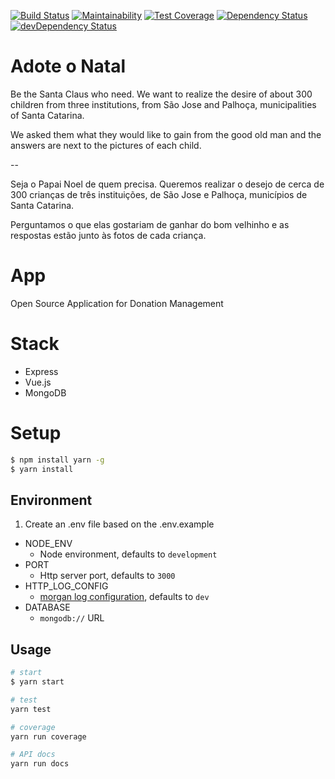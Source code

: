 [![Build Status](https://travis-ci.org/adoteonatal/adoteonatal.svg?branch=master)](https://travis-ci.org/adoteonatal/adoteonatal)
[![Maintainability](https://api.codeclimate.com/v1/badges/5e389b4b523e866df4e6/maintainability)](https://codeclimate.com/github/adoteonatal/adoteonatal/maintainability)
[![Test Coverage](https://api.codeclimate.com/v1/badges/5e389b4b523e866df4e6/test_coverage)](https://codeclimate.com/github/adoteonatal/adoteonatal/test_coverage)
[![Dependency Status](https://david-dm.org/adoteonatal/adoteonatal/status.svg)](https://david-dm.org/adoteonatal/adoteonatal#info=dependencies)
[![devDependency Status](https://david-dm.org/adoteonatal/adoteonatal/dev-status.svg)](https://david-dm.org/adoteonatal/adoteonatal#info=devDependencies)

# Adote o Natal
Be the Santa Claus who need.
We want to realize the desire of about 300 children from three institutions, from São Jose and Palhoça, municipalities of Santa Catarina.

We asked them what they would like to gain from the good old man and the answers are next to the pictures of each child.

--

Seja o Papai Noel de quem precisa.
Queremos realizar o desejo de cerca de 300 crianças de três instituições, de São Jose e Palhoça, municípios de Santa Catarina.

Perguntamos o que elas gostariam de ganhar do bom velhinho e as respostas estão junto às fotos de cada criança.

# App

Open Source Application for Donation Management

# Stack

- Express
- Vue.js
- MongoDB

# Setup
```bash
$ npm install yarn -g
$ yarn install
```
## Environment
1. Create an .env file based on the .env.example

* NODE_ENV
  - Node environment, defaults to `development`
* PORT
  - Http server port, defaults to `3000`
* HTTP_LOG_CONFIG
  - [morgan log configuration](https://github.com/expressjs/morgan#predefined-formats), defaults to `dev`
* DATABASE
  - `mongodb://` URL

## Usage
```bash
# start
$ yarn start

# test
yarn test

# coverage
yarn run coverage

# API docs
yarn run docs
```
